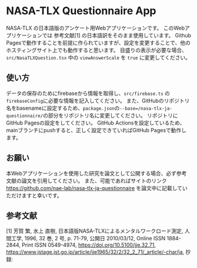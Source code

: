 # NASA-TLX Questionnaire App

NASA-TLX の日本語版のアンケート用Webアプリケーションです。
このWebアプリケーションでは 参考文献[1] の日本語訳をそのまま使用しています。
Github Pagesで動作することを前提に作られていますが、設定を変更することで、他のホスティングサイト上でも動作すると思います。
目盛りの表示が必要な場合、`src/NasaTLXQuestion.tsx` 中の `viewAnswerScale` を `true` に変更してください。

## 使い方

データの保存のためにfirebaseから情報を取得し、`src/firebase.ts` の`firebaseConfig`に必要な情報を記入してください。
また、GitHubのリポジトリ名をbasenameに設定するため、`package.json`の`--base=/nasa-tlx-ja-questionnaire/`の部分をリポジトリ名に変更してください。
リポジトリにGitHub Pagesの設定をしてください。
GitHub Actionsを設定しているため、mainブランチにpushすると、正しく設定できていればGitHub Pagesで動作します。

## お願い

本Webアプリケーションを使用した研究を論文として公開する場合、必ず参考文献の論文を引用してください。
また、可能であればサイトのリンク https://github.com/nae-lab/nasa-tlx-ja-questionnaire を論文中に記載していただけますと幸いです。

## 参考文献

[1] 芳賀 繁, 水上 直樹, 日本語版NASA-TLXによるメンタルワークロード測定, 人間工学, 1996, 32 巻, 2 号, p. 71-79, 公開日 2010/03/12, Online ISSN 1884-2844, Print ISSN 0549-4974, https://doi.org/10.5100/jje.32.71, https://www.jstage.jst.go.jp/article/jje1965/32/2/32_2_71/_article/-char/ja, 抄録:
